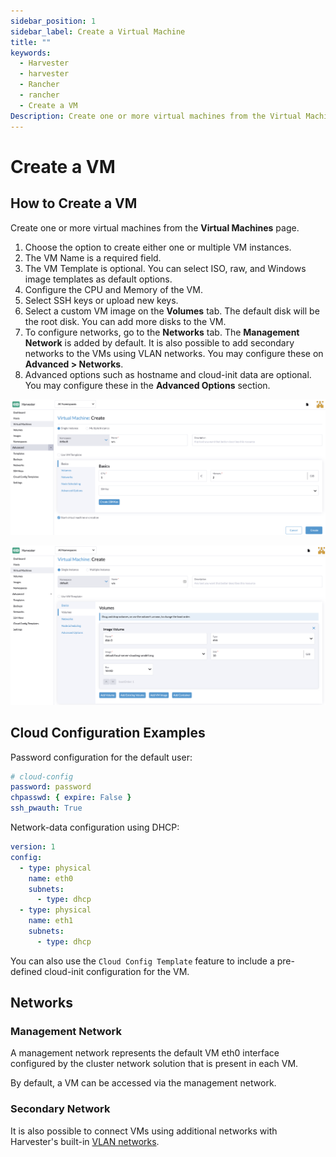 ```yaml
---
sidebar_position: 1
sidebar_label: Create a Virtual Machine
title: ""
keywords:
  - Harvester
  - harvester
  - Rancher
  - rancher
  - Create a VM
Description: Create one or more virtual machines from the Virtual Machines page.
---
```


# Create a VM

## How to Create a VM

Create one or more virtual machines from the **Virtual Machines** page.

1. Choose the option to create either one or multiple VM instances.
1. The VM Name is a required field.
1. The VM Template is optional. You can select ISO, raw, and Windows image templates as default options.
1. Configure the CPU and Memory of the VM.
1. Select SSH keys or upload new keys.
1. Select a custom VM image on the **Volumes** tab. The default disk will be the root disk. You can add more disks to the VM.
1. To configure networks, go to the **Networks** tab. The **Management Network** is added by default. It is also possible to add secondary networks to the VMs using VLAN networks. You may configure these on **Advanced > Networks**.
1. Advanced options such as hostname and cloud-init data are optional. You may configure these in the **Advanced Options** section.

![create-vm](assets/create-vm.png)

![create-vm](assets/choose-vm-image.png)

## Cloud Configuration Examples

Password configuration for the default user:

```YAML
# cloud-config
password: password
chpasswd: { expire: False }
ssh_pwauth: True
```

Network-data configuration using DHCP:

```YAML
version: 1
config:
  - type: physical
    name: eth0
    subnets:
      - type: dhcp
  - type: physical
    name: eth1
    subnets:
      - type: dhcp
```

You can also use the `Cloud Config Template` feature to include a pre-defined cloud-init configuration for the VM.

## Networks

### Management Network

A management network represents the default VM eth0 interface configured by the cluster network solution that is present in each VM.

By default, a VM can be accessed via the management network.

### Secondary Network

It is also possible to connect VMs using additional networks with Harvester's built-in [VLAN networks](../networking/harvester-network.md).
